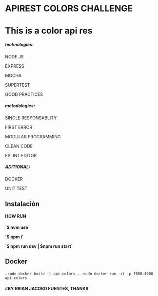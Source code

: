 # APIREST COLORS CHALLENGE
<h1> This is  a color api res </h1>
<h5> technologies: </h5>
  <p>NODE JS<p>
  <p>EXPRESS<p>
  <p>MOCHA<p>
  <p>SUPERTEST<p>
  <p>GOOD PRACTICES<p>

<h5> metodologies: </h5>
  <p>SINGLE RESPONSABLITY<p>
  <p>FIRST ERROR<p>
  <p>MODULAR PROGRAMMING<p>
  <p>CLEAN CODE<p>
  <p>ESLINT EDITOR<p>

<h5> ADITIONAL: </h5>
  <p>DOCKER<p>
  <p>UNIT TEST<p>

## Instalación
<h4>HOW RUN<h4>
<p>`$ nvm use`<p>
<p>`$ npm i`<p>
<p>`$ npm run dev | $npm run start`<p>

  ## Docker
  . `sudo docker build -t api-colors .`
  . `sudo docker run -it -p 7000:3000 api-colors`
<h4><h4>
#BY BRIAN JACOBO FUENTES, THANKS
